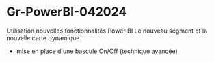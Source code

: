 # Gr-PowerBI-042024
Utilisation nouvelles fonctionnalités Power BI
Le nouveau segment et la nouvelle carte dynamique
+ mise en place d'une bascule On/Off (technique avancée)
